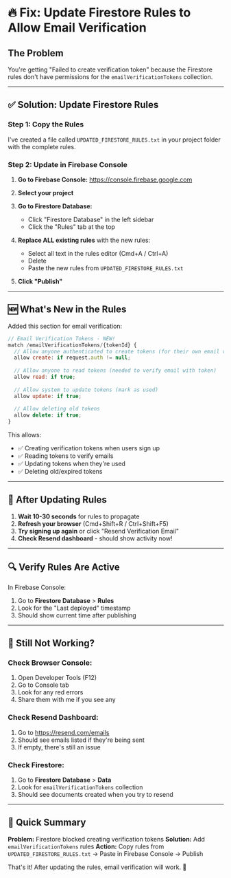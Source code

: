 # 🔥 Fix: Update Firestore Rules to Allow Email Verification

## The Problem

You're getting "Failed to create verification token" because the Firestore rules don't have permissions for the `emailVerificationTokens` collection.

---

## ✅ Solution: Update Firestore Rules

### Step 1: Copy the Rules

I've created a file called `UPDATED_FIRESTORE_RULES.txt` in your project folder with the complete rules.

### Step 2: Update in Firebase Console

1. **Go to Firebase Console:**
   https://console.firebase.google.com

2. **Select your project**

3. **Go to Firestore Database:**
   - Click "Firestore Database" in the left sidebar
   - Click the "Rules" tab at the top

4. **Replace ALL existing rules** with the new rules:
   - Select all text in the rules editor (Cmd+A / Ctrl+A)
   - Delete
   - Paste the new rules from `UPDATED_FIRESTORE_RULES.txt`

5. **Click "Publish"**

---

## 🆕 What's New in the Rules

Added this section for email verification:

```javascript
// Email Verification Tokens - NEW!
match /emailVerificationTokens/{tokenId} {
  // Allow anyone authenticated to create tokens (for their own email verification)
  allow create: if request.auth != null;
  
  // Allow anyone to read tokens (needed to verify email with token)
  allow read: if true;
  
  // Allow system to update tokens (mark as used)
  allow update: if true;
  
  // Allow deleting old tokens
  allow delete: if true;
}
```

This allows:
- ✅ Creating verification tokens when users sign up
- ✅ Reading tokens to verify emails
- ✅ Updating tokens when they're used
- ✅ Deleting old/expired tokens

---

## 🧪 After Updating Rules

1. **Wait 10-30 seconds** for rules to propagate
2. **Refresh your browser** (Cmd+Shift+R / Ctrl+Shift+F5)
3. **Try signing up again** or click "Resend Verification Email"
4. **Check Resend dashboard** - should show activity now!

---

## 🔍 Verify Rules Are Active

In Firebase Console:
1. Go to **Firestore Database** > **Rules**
2. Look for the "Last deployed" timestamp
3. Should show current time after publishing

---

## 🐛 Still Not Working?

### Check Browser Console:
1. Open Developer Tools (F12)
2. Go to Console tab
3. Look for any red errors
4. Share them with me if you see any

### Check Resend Dashboard:
1. Go to https://resend.com/emails
2. Should see emails listed if they're being sent
3. If empty, there's still an issue

### Check Firestore:
1. Go to **Firestore Database** > **Data**
2. Look for `emailVerificationTokens` collection
3. Should see documents created when you try to resend

---

## 📝 Quick Summary

**Problem:** Firestore blocked creating verification tokens
**Solution:** Add `emailVerificationTokens` rules
**Action:** Copy rules from `UPDATED_FIRESTORE_RULES.txt` → Paste in Firebase Console → Publish

That's it! After updating the rules, email verification will work. 🚀

